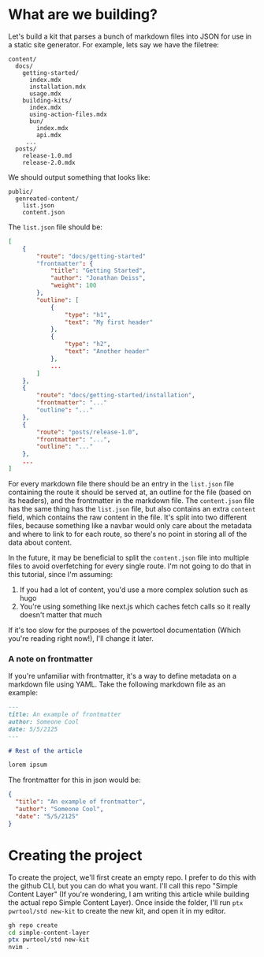 # What are we building?

Let's build a kit that parses a bunch of markdown files into JSON for use in a static site generator. For example, lets say we have the filetree:

```
content/
  docs/
    getting-started/
      index.mdx
      installation.mdx
      usage.mdx
    building-kits/
      index.mdx
      using-action-files.mdx
      bun/
        index.mdx
        api.mdx
     ...
  posts/
    release-1.0.md
    release-2.0.mdx
```

We should output something that looks like:

```
public/
  genreated-content/
    list.json
    content.json
```

The `list.json` file should be:

```json
[
    {
        "route": "docs/getting-started"
        "frontmatter": {
            "title": "Getting Started",
            "author": "Jonathan Deiss",
            "weight": 100
        },
        "outline": [
            {
                "type": "h1",
                "text": "My first header"
            },
            {
                "type": "h2",
                "text": "Another header"
            },
            ...
        ]
    },
    {
        "route": "docs/getting-started/installation",
        "frontmatter": "..."
        "outline": "..."
    },
    {
        "route": "posts/release-1.0",
        "frontmatter": "...",
        "outline": "..."
    },
    ...
]
```

For every markdown file there should be an entry in the `list.json` file containing the route it should be served at, an outline for the file (based on its headers), and the frontmatter in the markdown file. The `content.json` file has the same thing has the `list.json` file, but also contains an extra `content` field, which contains the raw content in the file. It's split into two different files, because something like a navbar would only care about the metadata and where to link to for each route, so there's no point in storing all of the data about content.

In the future, it may be beneficial to split the `content.json` file into multiple files to avoid overfetching for every single route. I'm not going to do that in this tutorial, since I'm assuming:

1. If you had a lot of content, you'd use a more complex solution such as hugo
2. You're using something like next.js which caches fetch calls so it really doesn't matter that much

If it's too slow for the purposes of the powertool documentation (Which you're reading right now!), I'll change it later.

### A note on frontmatter

If you're unfamiliar with frontmatter, it's a way to define metadata on a markdown file using YAML. Take the following markdown file as an example:

```md
---
title: An example of frontmatter
author: Someone Cool
date: 5/5/2125
---

# Rest of the article

lorem ipsum
```

The frontmatter for this in json would be:

```json
{
  "title": "An example of frontmatter",
  "author": "Someone Cool",
  "date": "5/5/2125"
}
```

# Creating the project

To create the project, we'll first create an empty repo. I prefer to do this with the github CLI, but you can do what you want. I'll call this repo "Simple Content Layer" (If you're wondering, I am writing this article while building the actual repo Simple Content Layer). Once inside the folder, I'll run `ptx pwrtool/std new-kit` to create the new kit, and open it in my editor.

```bash
gh repo create
cd simple-content-layer
ptx pwrtool/std new-kit
nvim .
```
